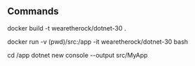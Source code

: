 ## Commands

docker build -t wearetherock/dotnet-30 .

docker run -v (pwd)/src:/app -it wearetherock/dotnet-30  bash

cd /app
dotnet new console --output src/MyApp
